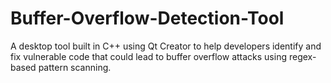 # Buffer-Overflow-Detection-Tool
A desktop tool built in C++ using Qt Creator to help developers identify and fix vulnerable code that could lead to buffer overflow attacks using regex-based pattern scanning.
